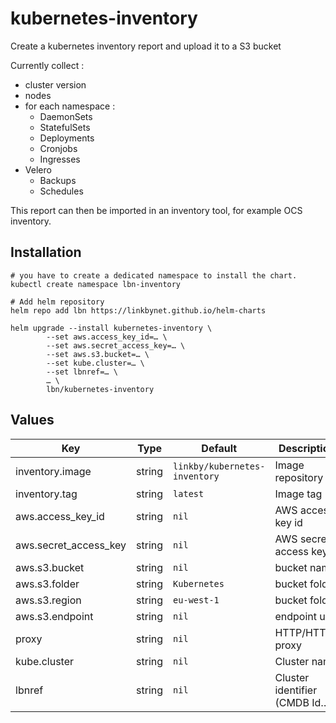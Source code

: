 # kubernetes-inventory

Create a kubernetes inventory report and upload it to a S3 bucket

Currently collect :

- cluster version
- nodes
- for each namespace :
  - DaemonSets
  - StatefulSets
  - Deployments
  - Cronjobs
  - Ingresses
- Velero
  - Backups
  - Schedules

This report can then be imported in an inventory tool, for example OCS inventory.


## Installation

```
# you have to create a dedicated namespace to install the chart.
kubectl create namespace lbn-inventory

# Add helm repository
helm repo add lbn https://linkbynet.github.io/helm-charts

helm upgrade --install kubernetes-inventory \
        --set aws.access_key_id=… \
        --set aws.secret_access_key=… \
        --set aws.s3.bucket=… \
        --set kube.cluster=… \
        --set lbnref=… \
        … \ 
        lbn/kubernetes-inventory
```

## Values

| Key | Type | Default | Description |
|-----|------|---------|-------------|
| inventory.image | string | `linkby/kubernetes-inventory` | Image repository |
| inventory.tag   | string | `latest` | Image tag |
| aws.access_key_id | string | `nil` | AWS access key id |
| aws.secret_access_key | string | `nil` | AWS secret access key |
| aws.s3.bucket | string | `nil` | bucket name |
| aws.s3.folder | string | `Kubernetes` | bucket folder |
| aws.s3.region | string | `eu-west-1` | bucket folder |
| aws.s3.endpoint | string | `nil` | endpoint url |
| proxy | string | `nil` | HTTP/HTTPS proxy |
| kube.cluster | string | `nil` | Cluster name |
| lbnref | string | `nil` | Cluster identifier (CMDB Id…) |

